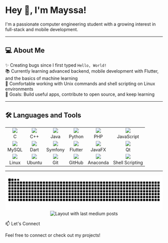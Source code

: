 # Hey 👋, I'm Mayssa!

I'm a passionate computer engineering student with a growing interest in full-stack and mobile development.  

---

## 💻 About Me

✨ Creating bugs since I first typed `Hello, World!`  
📚 Currently learning advanced backend, mobile development with Flutter, and the basics of machine learning  
🔧 Comfortable working with Unix commands and shell scripting on Linux environments  
🎯 Goals: Build useful apps, contribute to open source, and keep learning  

---

## 🛠️ Languages and Tools

<div align="left">
  <table>
    <tr>
      <td align="center">
        <img src="https://cdn.jsdelivr.net/gh/devicons/devicon/icons/c/c-original.svg" width="40" />
        <br>C
      </td>
      <td align="center">
        <img src="https://cdn.jsdelivr.net/gh/devicons/devicon/icons/cplusplus/cplusplus-original.svg" width="40" />
        <br>C++
      </td>
      <td align="center">
        <img src="https://cdn.jsdelivr.net/gh/devicons/devicon/icons/java/java-original.svg" width="40" />
        <br>Java
      </td>
      <td align="center">
        <img src="https://cdn.jsdelivr.net/gh/devicons/devicon/icons/python/python-original.svg" width="40" />
        <br>Python
      </td>
      <td align="center">
        <img src="https://cdn.jsdelivr.net/gh/devicons/devicon/icons/php/php-original.svg" width="40" />
        <br>PHP
      </td>
      <td align="center">
        <img src="https://cdn.jsdelivr.net/gh/devicons/devicon/icons/javascript/javascript-original.svg" width="40" />
        <br>JavaScript
      </td>
    </tr>
    <tr>
      <td align="center">
        <img src="https://cdn.jsdelivr.net/gh/devicons/devicon/icons/mysql/mysql-original.svg" width="40" />
        <br>MySQL
      </td>
      <td align="center">
        <img src="https://cdn.jsdelivr.net/gh/devicons/devicon/icons/dart/dart-original.svg" width="40" />
        <br>Dart
      </td>
      <td align="center">
        <img src="https://cdn.jsdelivr.net/gh/devicons/devicon/icons/symfony/symfony-original.svg" width="40" />
        <br>Symfony
      </td>
      <td align="center">
        <img src="https://cdn.jsdelivr.net/gh/devicons/devicon/icons/flutter/flutter-original.svg" width="40" />
        <br>Flutter
      </td>
      <td align="center">
        <img src="https://cdn.jsdelivr.net/gh/devicons/devicon/icons/javafx/javafx-original.svg" width="40" />
        <br>JavaFX
      </td>
      <td align="center">
        <img src="https://cdn.jsdelivr.net/gh/devicons/devicon/icons/qt/qt-original.svg" width="40" />
        <br>Qt
      </td>
    </tr>
    <tr>
      <td align="center">
        <img src="https://cdn.jsdelivr.net/gh/devicons/devicon/icons/linux/linux-original.svg" width="40" />
        <br>Linux
      </td>
      <td align="center">
        <img src="https://cdn.jsdelivr.net/gh/devicons/devicon/icons/ubuntu/ubuntu-plain.svg" width="40" />
        <br>Ubuntu
      </td>
      <td align="center">
        <img src="https://cdn.jsdelivr.net/gh/devicons/devicon/icons/git/git-original.svg" width="40" />
        <br>Git
      </td>
      <td align="center">
        <img src="https://cdn.jsdelivr.net/gh/devicons/devicon/icons/github/github-original.svg" width="40" />
        <br>GitHub
      </td>
      <td align="center">
        <img src="https://cdn.jsdelivr.net/gh/devicons/devicon/icons/anaconda/anaconda-original.svg" width="40" />
        <br>Anaconda
      </td>
      <td align="center">
        <img src="https://cdn.jsdelivr.net/gh/devicons/devicon/icons/bash/bash-original.svg" width="40" />
        <br>Shell Scripting
      </td>
    </tr>
  </table>
</div>

---
<img src="https://raw.githubusercontent.com/mayss-aa/mayss-aa/output/snake.svg" alt="Snake animation" />



<div align="center">
  <img src="https://github-read-medium-git-main.pahlevikun.vercel.app/latest?limit=4" alt="Layout with last medium posts"  />
</div>


📫 Let's Connect

Feel free to connect or check out my projects! 
